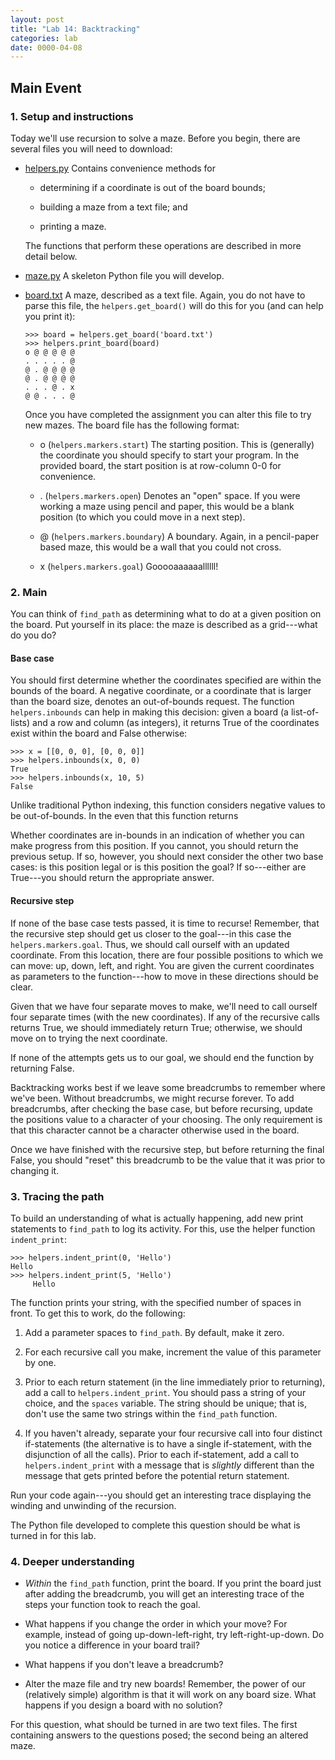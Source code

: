 ```yaml
---
layout: post
title: "Lab 14: Backtracking"
categories: lab
date: 0000-04-08
---
```


## Main Event


### <a name="intro"></a>1. Setup and instructions
Today we'll use recursion to solve a maze. Before you begin, there are
several files you will need to download:

* [helpers.py]({{site.baseurl}}/assets/lab-14/helpers.py) Contains
  convenience methods for

  * determining if a coordinate is out of the board bounds;

  * building a maze from a text file; and

  * printing a maze.

  The functions that perform these operations are described in more
  detail below.

* [maze.py]({{site.baseurl}}/assets/lab-14/maze.py) A skeleton Python
  file you will develop.

* [board.txt]({{site.baseurl}}/assets/lab-14/board.txt) A maze,
  described as a text file. Again, you do not have to parse this file,
  the `helpers.get_board()` will do this for you (and can help you
  print it):

  ```
  >>> board = helpers.get_board('board.txt')
  >>> helpers.print_board(board)
  o @ @ @ @ @
  . . . . . @
  @ . @ @ @ @
  @ . @ @ @ @
  . . . @ . x
  @ @ . . . @
  ```

  Once you have completed the assignment you can alter this file to
  try new mazes. The board file has the following format:

  * o (`helpers.markers.start`) The starting position. This is
    (generally) the coordinate you should specify to start your
    program. In the provided board, the start position is at
    row-column 0-0 for convenience.

  * . (`helpers.markers.open`) Denotes an "open" space. If you were
    working a maze using pencil and paper, this would be a blank
    position (to which you could move in a next step).

  * @ (`helpers.markers.boundary`) A boundary. Again, in a
    pencil-paper based maze, this would be a wall that you could not
    cross.

  * x (`helpers.markers.goal`) Gooooaaaaaallllll!


### <a name="main"></a>2. Main
You can think of `find_path` as determining what to do at a given
position on the board. Put yourself in its place: the maze is
described as a grid---what do you do?

#### Base case

You should first determine whether the coordinates specified are
within the bounds of the board. A negative coordinate, or a coordinate
that is larger than the board size, denotes an out-of-bounds
request. The function `helpers.inbounds` can help in making this
decision: given a board (a list-of-lists) and a row and column (as
integers), it returns True of the coordinates exist within the board
and False otherwise:

```
>>> x = [[0, 0, 0], [0, 0, 0]]
>>> helpers.inbounds(x, 0, 0)
True
>>> helpers.inbounds(x, 10, 5)
False
```

Unlike traditional Python indexing, this function considers negative
values to be out-of-bounds. In the even that this function returns

Whether coordinates are in-bounds in an indication of whether you can
make progress from this position. If you cannot, you should return the
previous setup. If so, however, you should next consider the other two
base cases: is this position legal or is this position the goal? If
so---either are True---you should return the appropriate answer.

#### Recursive step

If none of the base case tests passed, it is time to recurse!
Remember, that the recursive step should get us closer to the
goal---in this case the `helpers.markers.goal`. Thus, we should call
ourself with an updated coordinate. From this location, there are four
possible positions to which we can move: up, down, left, and
right. You are given the current coordinates as parameters to the
function---how to move in these directions should be clear.

Given that we have four separate moves to make, we'll need to call
ourself four separate times (with the new coordinates). If any of the
recursive calls returns True, we should immediately return True;
otherwise, we should move on to trying the next coordinate.

If none of the attempts gets us to our goal, we should end the
function by returning False.

Backtracking works best if we leave some breadcrumbs to remember where
we've been. Without breadcrumbs, we might recurse forever. To add
breadcrumbs, after checking the base case, but before recursing,
update the positions value to a character of your choosing. The only
requirement is that this character cannot be a character otherwise
used in the board.

Once we have finished with the recursive step, but before returning
the final False, you should "reset" this breadcrumb to be the value
that it was prior to changing it.


### <a name="trace"></a>3. Tracing the path
To build an understanding of what is actually happening, add new print
statements to `find_path` to log its activity. For this, use the
helper function `indent_print`:

```
>>> helpers.indent_print(0, 'Hello')
Hello
>>> helpers.indent_print(5, 'Hello')
     Hello
```

The function prints your string, with the specified number of spaces
in front. To get this to work, do the following:

1. Add a parameter spaces to `find_path`. By default, make it zero.
   
2. For each recursive call you make, increment the value of this
   parameter by one.
  
3. Prior to each return statement (in the line immediately prior to
   returning), add a call to `helpers.indent_print`. You should pass a
   string of your choice, and the `spaces` variable. The string should
   be unique; that is, don't use the same two strings within the
   `find_path` function.
  
4. If you haven't already, separate your four recursive call into four
   distinct if-statements (the alternative is to have a single
   if-statement, with the disjunction of all the calls). Prior to each
   if-statement, add a call to `helpers.indent_print` with a
   message that is *slightly* different than the message that
   gets printed before the potential return statement.

Run your code again---you should get an interesting trace displaying
the winding and unwinding of the recursion.

The Python file developed to complete this question should be what is
turned in for this lab.


### <a name="additional"></a>4. Deeper understanding
* *Within* the `find_path` function, print the board. If you print the
  board just after adding the breadcrumb, you will get an interesting
  trace of the steps your function took to reach the goal.
  
* What happens if you change the order in which your move? For
  example, instead of going up-down-left-right, try
  left-right-up-down. Do you notice a difference in your board trail?
  
* What happens if you don't leave a breadcrumb?

* Alter the maze file and try new boards! Remember, the power of our
  (relatively simple) algorithm is that it will work on any board
  size. What happens if you design a board with no solution?

For this question, what should be turned in are two text files. The
first containing answers to the questions posed; the second being an
altered maze.


